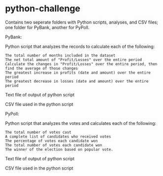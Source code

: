 # python-challenge

Contains two seperate folders with Python scripts, analyses, and CSV files; one folder for PyBank, another for PyPoll.



PyBank:

Python script that analyzes the records to calculate each of the following:
  
    The total number of months included in the dataset
    The net total amount of "Profit/Losses" over the entire period
    Calculate the changes in "Profit/Losses" over the entire period, then find the average of those changes
    The greatest increase in profits (date and amount) over the entire period
    The greatest decrease in losses (date and amount) over the entire period
    
  Text file of output of python script
  
  CSV file used in the python script


PyPoll:

  Python script that analyzes the votes and calculates each of the following:
  
    The total number of votes cast
    A complete list of candidates who received votes
    The percentage of votes each candidate won
    The total number of votes each candidate won
    The winner of the election based on popular vote.
    
  Text file of output of python script
  
  CSV file used in the python script

